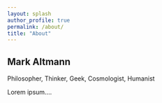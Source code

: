 ```yaml
---
layout: splash
author_profile: true
permalink: /about/
title: "About"
---
```


[//]: # (Create a profile Page Layout, with a good left hand side picture)

## Mark Altmann

Philosopher, Thinker, Geek, Cosmologist, Humanist

Lorem ipsum....

[//]: # (Link your profiles in there)
